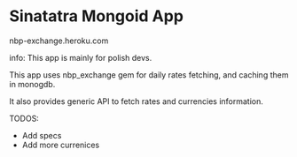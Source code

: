 # Sinatatra Mongoid App  
nbp-exchange.heroku.com

info: This app is mainly for polish devs.

This app uses nbp_exchange gem for daily rates fetching, and caching them in monogdb.

It also provides generic API to fetch rates and currencies information.

TODOS:

* Add specs
* Add more currenices
